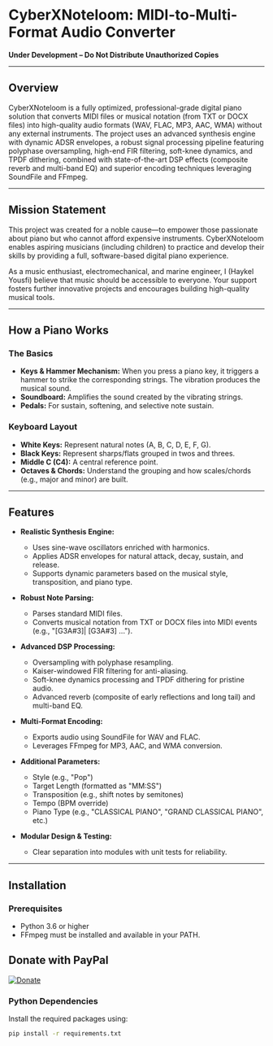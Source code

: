 # CyberXNoteloom: MIDI-to-Multi-Format Audio Converter

**Under Development – Do Not Distribute Unauthorized Copies**

---

## Overview

CyberXNoteloom is a fully optimized, professional-grade digital piano solution that converts MIDI files or musical notation (from TXT or DOCX files) into high-quality audio formats (WAV, FLAC, MP3, AAC, WMA) without any external instruments. The project uses an advanced synthesis engine with dynamic ADSR envelopes, a robust signal processing pipeline featuring polyphase oversampling, high-end FIR filtering, soft-knee dynamics, and TPDF dithering, combined with state-of-the-art DSP effects (composite reverb and multi-band EQ) and superior encoding techniques leveraging SoundFile and FFmpeg.

---

## Mission Statement

This project was created for a noble cause—to empower those passionate about piano but who cannot afford expensive instruments. CyberXNoteloom enables aspiring musicians (including children) to practice and develop their skills by providing a full, software-based digital piano experience.

As a music enthusiast, electromechanical, and marine engineer, I (Haykel Yousfi) believe that music should be accessible to everyone. Your support fosters further innovative projects and encourages building high-quality musical tools.

---

## How a Piano Works

### The Basics
- **Keys & Hammer Mechanism:** When you press a piano key, it triggers a hammer to strike the corresponding strings. The vibration produces the musical sound.
- **Soundboard:** Amplifies the sound created by the vibrating strings.
- **Pedals:** For sustain, softening, and selective note sustain.

### Keyboard Layout
- **White Keys:** Represent natural notes (A, B, C, D, E, F, G).
- **Black Keys:** Represent sharps/flats grouped in twos and threes.
- **Middle C (C4):** A central reference point.
- **Octaves & Chords:** Understand the grouping and how scales/chords (e.g., major and minor) are built.

---

## Features

- **Realistic Synthesis Engine:**  
  - Uses sine-wave oscillators enriched with harmonics.
  - Applies ADSR envelopes for natural attack, decay, sustain, and release.
  - Supports dynamic parameters based on the musical style, transposition, and piano type.

- **Robust Note Parsing:**  
  - Parses standard MIDI files.
  - Converts musical notation from TXT or DOCX files into MIDI events (e.g., "[G3A#3]| [G3A#3] ...").

- **Advanced DSP Processing:**  
  - Oversampling with polyphase resampling.
  - Kaiser-windowed FIR filtering for anti-aliasing.
  - Soft-knee dynamics processing and TPDF dithering for pristine audio.
  - Advanced reverb (composite of early reflections and long tail) and multi-band EQ.

- **Multi-Format Encoding:**  
  - Exports audio using SoundFile for WAV and FLAC.
  - Leverages FFmpeg for MP3, AAC, and WMA conversion.
  
- **Additional Parameters:**  
  - Style (e.g., "Pop")
  - Target Length (formatted as "MM:SS")
  - Transposition (e.g., shift notes by semitones)
  - Tempo (BPM override)
  - Piano Type (e.g., "CLASSICAL PIANO", "GRAND CLASSICAL PIANO", etc.)

- **Modular Design & Testing:**  
  - Clear separation into modules with unit tests for reliability.

---

## Installation

### Prerequisites

- Python 3.6 or higher
- FFmpeg must be installed and available in your PATH.

## Donate with PayPal

[![Donate](https://img.shields.io/badge/Donate-PayPal-blue.svg)](https://paypal.me/HaykelYousfi?country.x=FR&locale.x=fr_FR)


### Python Dependencies

Install the required packages using:

```bash
pip install -r requirements.txt
